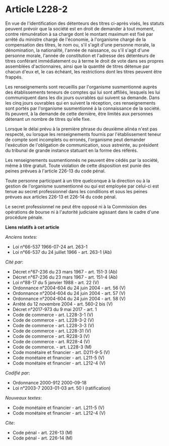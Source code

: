 # Article L228-2

En vue de l'identification des détenteurs des titres ci-après visés, les statuts peuvent prévoir que la société est en droit
de demander à tout moment, contre rémunération à sa charge dont le montant maximum est fixé par arrêté du ministre chargé de
l'économie, à l'organisme chargé de la compensation des titres, le nom ou, s'il s'agit d'une personne morale, la
dénomination, la nationalité, l'année de naissance, ou s'il s'agit d'une personne morale, l'année de constitution et
l'adresse des détenteurs de titres conférant immédiatement ou à terme le droit de vote dans ses propres assemblées
d'actionnaires, ainsi que la quantité de titres détenue par chacun d'eux et, le cas échéant, les restrictions dont les titres
peuvent être frappés.

Les renseignements sont recueillis par l'organisme susmentionné auprès des établissements teneurs de comptes qui lui sont
affiliés, lesquels les lui communiquent dans les dix jours ouvrables qui suivent sa demande. Dans les cinq jours ouvrables
qui en suivent la réception, ces renseignements sont portés par l'organisme susmentionné à la connaissance de la société. Ils
peuvent, à la demande de cette dernière, être limités aux personnes détenant un nombre de titres qu'elle fixe.

Lorsque le délai prévu à la première phrase du deuxième alinéa n'est pas respecté, ou lorsque les renseignements fournis par
l'établissement teneur de compte sont incomplets ou erronés, l'organisme peut demander l'exécution de l'obligation de
communication, sous astreinte, au président du tribunal de grande instance statuant en la forme des référés.

Les renseignements susmentionnés ne peuvent être cédés par la société, même à titre gratuit. Toute violation de cette
disposition est punie des peines prévues à l'article 226-13 du code pénal.

Toute personne participant à un titre quelconque à la direction ou à la gestion de l'organisme susmentionné ou qui est
employée par celui-ci est tenue au secret professionnel dans les conditions et sous les peines prévues aux articles 226-13 et
226-14 du code pénal.

Le secret professionnel ne peut être opposé ni à la Commission des opérations de bourse ni à l'autorité judiciaire agissant
dans le cadre d'une procédure pénale.

**Liens relatifs à cet article**

_Anciens textes_:

  - Loi n°66-537 1966-07-24 art. 263-1
  - Loi n°66-537 du 24 juillet 1966 - art. 263-1 (Ab)

_Cité par_:

  - Décret n°67-236 du 23 mars 1967 - art. 151-3 (Ab)
  - Décret n°67-236 du 23 mars 1967 - art. 151-4 (Ab)
  - Loi n°88-17 du 5 janvier 1988 - art. 22 (V)
  - Ordonnance n°2004-604 du 24 juin 2004 - art. 56 (V)
  - Ordonnance n°2004-604 du 24 juin 2004 - art. 57 (V)
  - Ordonnance n°2004-604 du 24 juin 2004 - art. 58 (V)
  - Arrêté du 12 novembre 2004 - art. 560-2 bis (V)
  - Décret n°2017-973 du 9 mai 2017 - art. 1
  - Code de commerce - art. L228-3-1 (V)
  - Code de commerce - art. L228-3-2 (V)
  - Code de commerce - art. L228-3-3 (V)
  - Code de commerce - art. L228-31 (V)
  - Code de commerce - art. R228-3 (V)
  - Code de commerce - art. R228-4 (V)
  - Code de commerce. - art. L228-3 (M)
  - Code monétaire et financier - art. D211-9-5 (V)
  - Code monétaire et financier - art. L211-5 (V)
  - Code monétaire et financier - art. L212-4 (V)

_Codifié par_:

  - Ordonnance 2000-912 2000-09-18
  - Loi n°2003-7 2003-01-03 art. 50 I (ratification)

_Nouveaux textes_:

  - Code monétaire et financier - art. L211-5 (V)
  - Code monétaire et financier - art. L212-4 (V)

_Cite_:

  - Code pénal - art. 226-13 (M)
  - Code pénal - art. 226-14 (M)
